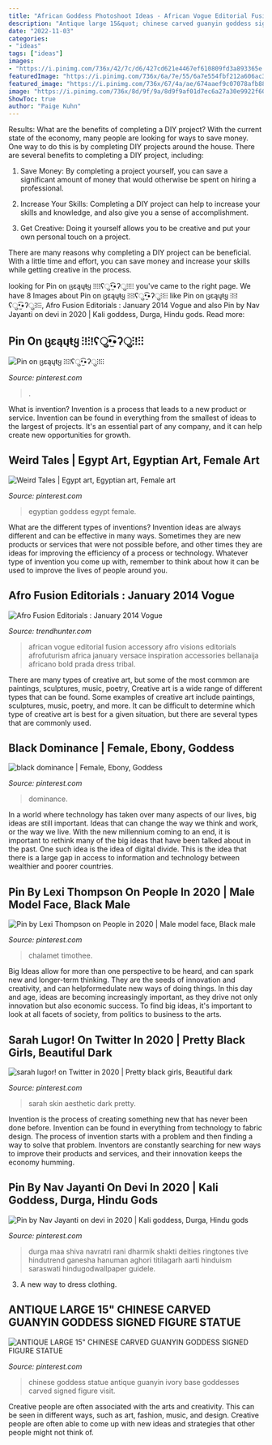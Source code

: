 ```yaml
---
title: "African Goddess Photoshoot Ideas - African Vogue Editorial Fusion Accessory Afro Visions Editorials Afrofuturism Africa January Versace Inspiration Accessories Bellanaija Africano Bold Prada Dress Tribal"
description: "Antique large 15&quot; chinese carved guanyin goddess signed figure statue"
date: "2022-11-03"
categories:
- "ideas"
tags: ["ideas"]
images:
- "https://i.pinimg.com/736x/42/7c/d6/427cd621e4467ef610809fd3a893365e.jpg"
featuredImage: "https://i.pinimg.com/736x/6a/7e/55/6a7e554fbf212a606ac3d408db62c842.jpg"
featured_image: "https://i.pinimg.com/736x/67/4a/ae/674aaef9c07078afb88883b4eb2d82ee--mistress-fail.jpg"
image: "https://i.pinimg.com/736x/8d/9f/9a/8d9f9af01d7ec6a27a30e9922f60faa3.jpg"
ShowToc: true
author: "Paige Kuhn"
---
```



Results: What are the benefits of completing a DIY project?
With the current state of the economy, many people are looking for ways to save money. One way to do this is by completing DIY projects around the house. There are several benefits to completing a DIY project, including:
1. Save Money: By completing a project yourself, you can save a significant amount of money that would otherwise be spent on hiring a professional.

2. Increase Your Skills: Completing a DIY project can help to increase your skills and knowledge, and also give you a sense of accomplishment.

3. Get Creative: Doing it yourself allows you to be creative and put your own personal touch on a project.

There are many reasons why completing a DIY project can be beneficial. With a little time and effort, you can save money and increase your skills while getting creative in the process.

	

		
looking for Pin on ცɛąųŧყ ⁝⁞⁝⁞ʕु•̫͡•ʔु⁝⁞⁝⁝ you've came to the right page. We have 8 Images about Pin on ცɛąųŧყ ⁝⁞⁝⁞ʕु•̫͡•ʔु⁝⁞⁝⁝ like Pin on ცɛąųŧყ ⁝⁞⁝⁞ʕु•̫͡•ʔु⁝⁞⁝⁝, Afro Fusion Editorials : January 2014 Vogue and also Pin by Nav Jayanti on devi in 2020 | Kali goddess, Durga, Hindu gods. Read more:
		
    
## Pin On ცɛąųŧყ ⁝⁞⁝⁞ʕु•̫͡•ʔु⁝⁞⁝⁝

<img loading=lazy src="https://i.pinimg.com/736x/6a/7e/55/6a7e554fbf212a606ac3d408db62c842.jpg" onerror="this.onerror=null;this.src='https://tse3.mm.bing.net/th?id=OIP.SsZvYxqML8b7r_zKUlHQCgHaLH&amp;pid=15.1';" alt="Pin on ცɛąųŧყ ⁝⁞⁝⁞ʕु•̫͡•ʔु⁝⁞⁝⁝">

_Source: pinterest.com_

>. 

	

What is invention?
Invention is a process that leads to a new product or service. Invention can be found in everything from the smallest of ideas to the largest of projects. It's an essential part of any company, and it can help create new opportunities for growth.

    
## Weird Tales | Egypt Art, Egyptian Art, Female Art

<img loading=lazy src="https://i.pinimg.com/736x/7f/5b/05/7f5b05adc1404dd8e5a28dfbcde2201d--egyptian-mythology-egyptian-goddess.jpg" onerror="this.onerror=null;this.src='https://tse1.mm.bing.net/th?id=OIP.F0hewQ7MbguTfVK_IBh6-gHaJ7&amp;pid=15.1';" alt="Weird Tales | Egypt art, Egyptian art, Female art">

_Source: pinterest.com_

>egyptian goddess egypt female. 

	

What are the different types of inventions?
Invention ideas are always different and can be effective in many ways. Sometimes they are new products or services that were not possible before, and other times they are ideas for improving the efficiency of a process or technology. Whatever type of invention you come up with, remember to think about how it can be used to improve the lives of people around you.

    
## Afro Fusion Editorials : January 2014 Vogue

<img loading=lazy src="http://cdn.trendhunterstatic.com/thumbs/january-2014-vogue.jpeg" onerror="this.onerror=null;this.src='https://tse4.mm.bing.net/th?id=OIP.6KwRijVUH8Nu-W1PpRZh-gHaJ4&amp;pid=15.1';" alt="Afro Fusion Editorials : January 2014 Vogue">

_Source: trendhunter.com_

>african vogue editorial fusion accessory afro visions editorials afrofuturism africa january versace inspiration accessories bellanaija africano bold prada dress tribal. 

	

There are many types of creative art, but some of the most common are paintings, sculptures, music, poetry,
Creative art is a wide range of different types that can be found. Some examples of creative art include paintings, sculptures, music, poetry, and more. It can be difficult to determine which type of creative art is best for a given situation, but there are several types that are commonly used.

    
## Black Dominance | Female, Ebony, Goddess

<img loading=lazy src="https://i.pinimg.com/736x/67/4a/ae/674aaef9c07078afb88883b4eb2d82ee--mistress-fail.jpg" onerror="this.onerror=null;this.src='https://tse4.mm.bing.net/th?id=OIP.tqP1gjBlXSsXIetO70o34gHaLH&amp;pid=15.1';" alt="black dominance | Female, Ebony, Goddess">

_Source: pinterest.com_

>dominance. 

	

In a world where technology has taken over many aspects of our lives, big ideas are still important. Ideas that can change the way we think and work, or the way we live. With the new millennium coming to an end, it is important to rethink many of the big ideas that have been talked about in the past. One such idea is the idea of digital divide. This is the idea that there is a large gap in access to information and technology between wealthier and poorer countries.

    
## Pin By Lexi Thompson On People In 2020 | Male Model Face, Black Male

<img loading=lazy src="https://i.pinimg.com/736x/42/7c/d6/427cd621e4467ef610809fd3a893365e.jpg" onerror="this.onerror=null;this.src='https://tse1.mm.bing.net/th?id=OIP.wWnReeF21GsGcu1GgHCSbAHaJP&amp;pid=15.1';" alt="Pin by Lexi Thompson on People in 2020 | Male model face, Black male">

_Source: pinterest.com_

>chalamet timothee. 

	

Big Ideas allow for more than one perspective to be heard, and can spark new and longer-term thinking. They are the seeds of innovation and creativity, and can helpformedulate new ways of doing things. In this day and age, ideas are becoming increasingly important, as they drive not only innovation but also economic success. To find big ideas, it's important to look at all facets of society, from politics to business to the arts.

    
## Sarah Lugor! On Twitter In 2020 | Pretty Black Girls, Beautiful Dark

<img loading=lazy src="https://i.pinimg.com/736x/8d/9f/9a/8d9f9af01d7ec6a27a30e9922f60faa3.jpg" onerror="this.onerror=null;this.src='https://tse3.mm.bing.net/th?id=OIP.K9Ln_6MOW5KrkL-gWjuy5QHaOt&amp;pid=15.1';" alt="sarah lugor! on Twitter in 2020 | Pretty black girls, Beautiful dark">

_Source: pinterest.com_

>sarah skin aesthetic dark pretty. 

	

Invention is the process of creating something new that has never been done before. Invention can be found in everything from technology to fabric design. The process of invention starts with a problem and then finding a way to solve that problem. Inventors are constantly searching for new ways to improve their products and services, and their innovation keeps the economy humming.

    
## Pin By Nav Jayanti On Devi In 2020 | Kali Goddess, Durga, Hindu Gods

<img loading=lazy src="https://i.pinimg.com/736x/a8/29/61/a82961485d1517cde8766c96f5bbba3f.jpg" onerror="this.onerror=null;this.src='https://tse4.mm.bing.net/th?id=OIP.QtdmmFwIghIuYQZ3imMeRQHaNK&amp;pid=15.1';" alt="Pin by Nav Jayanti on devi in 2020 | Kali goddess, Durga, Hindu gods">

_Source: pinterest.com_

>durga maa shiva navratri rani dharmik shakti deities ringtones tive hindutrend ganesha hanuman aghori titilagarh aarti hinduism saraswati hindugodwallpaper guidele. 

	

3. A new way to dress clothing.

    
## ANTIQUE LARGE 15&quot; CHINESE CARVED GUANYIN GODDESS SIGNED FIGURE STATUE

<img loading=lazy src="https://i.pinimg.com/736x/91/7f/cb/917fcb183c9fcb30b4550eff073b9a57--guanyin-stuff-to-buy.jpg" onerror="this.onerror=null;this.src='https://tse1.mm.bing.net/th?id=OIP.IY4VxrlkRj7M_VkCClohfAAAAA&amp;pid=15.1';" alt="ANTIQUE LARGE 15&quot; CHINESE CARVED GUANYIN GODDESS SIGNED FIGURE STATUE">

_Source: pinterest.com_

>chinese goddess statue antique guanyin ivory base goddesses carved signed figure visit. 

	

Creative people are often associated with the arts and creativity. This can be seen in different ways, such as art, fashion, music, and design. Creative people are often able to come up with new ideas and strategies that other people might not think of.

